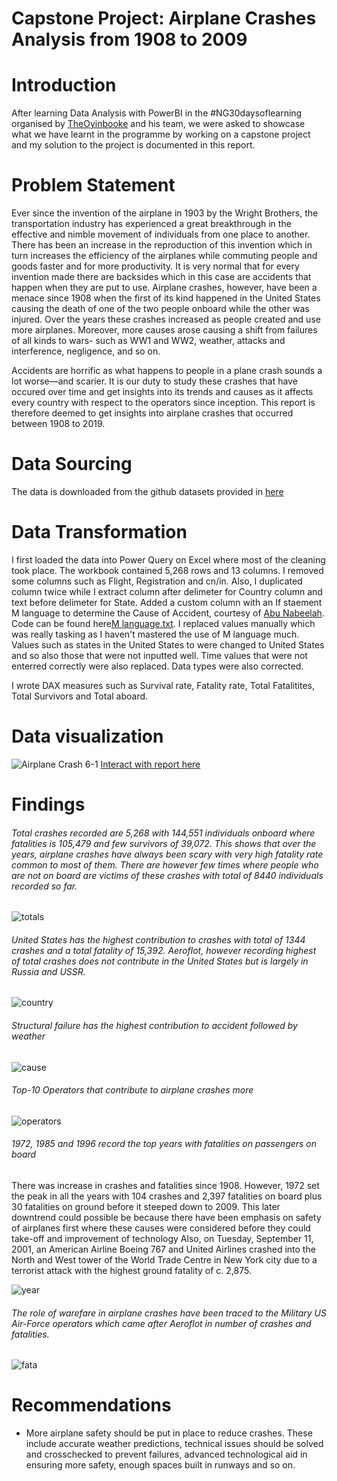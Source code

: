 # Capstone Project: Airplane Crashes Analysis from 1908 to 2009
# Introduction
After learning Data Analysis with PowerBI in the #NG30daysoflearning organised by [TheOyinbooke](https://twitter.com/TheOyinbooke) and his team, we were asked to showcase what we have learnt in the programme by working on a capstone project and my solution to the project is documented in this report.
# Problem Statement
Ever since the invention of the airplane in 1903 by the Wright Brothers, the transportation industry has experienced a great breakthrough in the effective and nimble movement of individuals from one place to another. There has been an increase in the reproduction of this invention which in turn increases the efficiency of the airplanes while commuting people and goods faster and for more productivity. It is very normal that for every invention made there are backsides which in this case are accidents that happen when they are put to use. Airplane crashes, however, have been a menace since 1908 when the first of its kind happened in the United States causing the death of one of the two people onboard while the other was injured. Over the years these crashes increased as people created and use more airplanes. Moreover, more causes arose causing a shift from failures of all kinds to wars- such as WW1 and WW2, weather, attacks and interference, negligence, and so on.

Accidents are horrific as what happens to people in a plane crash sounds a lot worse—and scarier. It is our duty to study these crashes that have occured over time and get insights into its trends and causes as it affects every country with respect to the operators since inception. This report is therefore deemed to get insights into airplane crashes that occurred between 1908 to 2019.
# Data Sourcing
The data is downloaded from the github datasets provided in [here](https://github.com/theoyinbooke/30Days-of-Learning-Data-Analysis-Using-Power-BI-for-Students/blob/main/Airline%20Project/Airplane_Crashes_and_Fatalities_Since_1908.csv)
# Data Transformation
I first loaded the data into Power Query on Excel where most of the cleaning took place. The workbook contained 5,268 rows and 13 columns. I removed some columns such as Flight, Registration and cn/in. Also, I duplicated column twice while I extract column after delimeter for Country column and text before delimeter for State. Added a custom column with an If staement M language to determine the Cause of Accident, courtesy of [Abu Nabeelah](https://twitter.com/Misbaudeen_xls). Code can be found here[M language.txt](https://github.com/adetunjisunday/Airplane-Crashes-Analysis-1908-2009-/files/9234980/M.language.txt). I replaced values manually which was really tasking as I haven't mastered the use of M language much. Values such as states in the United States to were changed to United States and so also those that were not inputted well. Time values that were not enterred correctly were also replaced. Data types were also corrected.

I wrote DAX measures such as Survival rate, Fatality rate, Total Fatalitites, Total Survivors and Total aboard.
# Data visualization
![Airplane Crash 6-1](https://user-images.githubusercontent.com/107109434/182184709-aff24f43-c5eb-42c9-85a8-a9a04a318fb6.png)
[Interact with report here](https://app.powerbi.com/view?r=eyJrIjoiN2Q2NDFmMjctM2FjZS00OWFiLThhZGYtMjlmOGRlNmMxMTdhIiwidCI6ImVhMTJjZDQzLTY2NTYtNDFmYi05NmQwLThlMDkyMjg0YjIzOCJ9)
# Findings
###### Total crashes recorded are 5,268 with 144,551 individuals onboard where fatalities is 105,479 and few survivors of 39,072. This shows that over the years, airplane crashes have always been scary with very high fatality rate common to most of them. There are however few times where people who are not on board are victims of these crashes with total of 8440 individuals recorded so far.

![totals](https://user-images.githubusercontent.com/107109434/182189553-92affbdb-c356-4ebf-ba8a-f00443694317.PNG)

###### United States has the highest contribution to crashes with total of 1344 crashes and a total fatality of 15,392. Aeroflot, however recording highest of total crashes does not contribute in the United States but is largely in Russia and USSR.

![country](https://user-images.githubusercontent.com/107109434/182192732-a320071f-92fb-4483-bf17-0ee3da92056c.PNG)

###### Structural failure has the highest contribution to accident followed by weather
![cause](https://user-images.githubusercontent.com/107109434/182196994-f107ad2f-c386-4b9b-a4bf-6708fb1f2a78.PNG)

###### Top-10 Operators that contribute to airplane crashes more

![operators](https://user-images.githubusercontent.com/107109434/182198098-18a0d77b-58cb-4f25-b80b-460dd65426f7.PNG)

###### 1972, 1985 and 1996 record the top  years with fatalities on passengers on board
There was increase in crashes and fatalities since 1908. However, 1972 set the peak in all the years with 104 crashes and 2,397 fatalities on board plus 30 fatalities on ground before it steeped down to 2009. This later downtrend could possible be because there have been emphasis on safety of airplanes first where these causes were considered before they could take-off and improvement of technology
Also, on Tuesday, September 11, 2001, an American Airline Boeing 767 and United Airlines crashed into the North and West tower of the World Trade Centre in New York city due to a terrorist attack with the highest ground fatality of c. 2,875.

![year](https://user-images.githubusercontent.com/107109434/182241943-32b96a50-3002-4c3a-9641-e007fd7dc098.PNG)

###### The role of warefare in airplane crashes have been traced to the Military US Air-Force operators which came after Aeroflot in number of crashes and fatalities.

![fata](https://user-images.githubusercontent.com/107109434/182253344-24e49f50-bc84-41e3-b10b-9285a4692352.PNG)

# Recommendations
- More airplane safety should be put in place to reduce crashes. These include accurate weather predictions, technical issues should be solved and crosschecked to prevent failures, advanced technological aid in ensuring more safety, enough spaces built in runways and so on.

